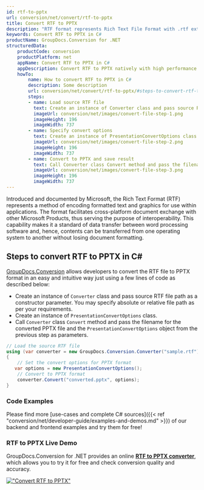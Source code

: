 ```yaml
---
id: rtf-to-pptx
url: conversion/net/convert/rtf-to-pptx
title: Convert RTF to PPTX
description: "RTF format represents Rich Text File Format with .rtf extension. Learn how to convert RTF to PPTX file programmatically in C# language using GroupDocs.Conversion for .NET library."
keywords: Convert RTF to PPTX in C#
productName: GroupDocs.Conversion for .NET
structuredData:
    productCode: conversion
    productPlatform: net
    appName: Convert RTF to PPTX in C#
    appDescription: Convert RTF to PPTX natively with high performance using C# language and server side GroupDocs.Conversion for .NET APIs, without the use of any software like Microsoft or Open Office.
    howTo:
        name: How to convert RTF to PPTX in C# 
        description: Some description
        url: conversion/net/convert/rtf-to-pptx/#steps-to-convert-rtf-to-pptx-in-c
        steps:
        - name: Load source RTF file 
          text: Create an instance of Converter class and pass source RTF file path as a constructor parameter. You may specify absolute or relative file path as per your requirements. 
          imageUrl: conversion/net/images/convert-file-step-1.png
          imageHeight: 196
          imageWidth: 737
        - name: Specify convert options 
          text: Create an instance of PresentationConvertOptions class.
          imageUrl: conversion/net/images/convert-file-step-2.png
          imageHeight: 196
          imageWidth: 737
        - name: Convert to PPTX and save result 
          text: Call Converter class Convert method and pass the filename for the converted HTML file and the PresentationConvertOptions object from the previous step as parameters.
          imageUrl: conversion/net/images/convert-file-step-3.png
          imageHeight: 196
          imageWidth: 737
---
```


Introduced and documented by Microsoft, the Rich Text Format (RTF) represents a method of encoding formatted text and graphics for use within applications. The format facilitates cross-platform document exchange with other Microsoft Products, thus serving the purpose of interoperability. This capability makes it a standard of data transfer between word processing software and, hence, contents can be transferred from one operating system to another without losing document formatting.

## Steps to convert RTF to PPTX in C#

[GroupDocs.Conversion](https://products.groupdocs.com/conversion/net) allows developers to convert the RTF file to PPTX format in an easy and intuitive way just using a few lines of code as described below:

* Create an instance of `Converter` class and pass source RTF file path as a constructor parameter. You may specify absolute or relative file path as per your requirements. 
* Create an instance of `PresentationConvertOptions` class.
* Call `Converter` class `Convert` method and pass the filename for the converted PPTX file and the `PresentationConvertOptions` object from the previous step as parameters.

```csharp
// Load the source RTF file
using (var converter = new GroupDocs.Conversion.Converter("sample.rtf"))
{
    // Set the convert options for PPTX format
   var options = new PresentationConvertOptions();
    // Convert to PPTX format
    converter.Convert("converted.pptx", options);
}
```

### Code Examples

Please find more [use-cases and complete C# sources]({{< ref "conversion/net/developer-guide/examples-and-demos.md" >}}) of our backend and frontend examples and try them for free!

### RTF to PPTX Live Demo

GroupDocs.Conversion for .NET provides an online [**RTF to PPTX converter**](https://products.groupdocs.app/conversion/rtf-to-pptx), which allows you to try it for free and check conversion quality and accuracy.

[!["Convert RTF to PPTX"](conversion/net/images/convert-to-pptx/convert-rtf-to-pptx.png)](https://products.groupdocs.app/conversion/rtf-to-pptx)